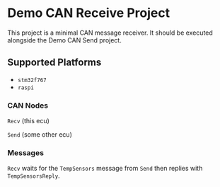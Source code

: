 # Demo CAN Receive Project

This project is a minimal CAN message receiver. It should be executed alongside the Demo CAN Send project.

## Supported Platforms

- `stm32f767`
- `raspi`

### CAN Nodes

`Recv` (this ecu)

`Send` (some other ecu)

### Messages

`Recv` waits for the `TempSensors` message from `Send` then replies with `TempSensorsReply`.
